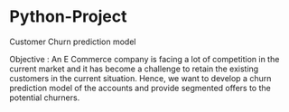 # Python-Project
Customer Churn prediction model

Objective : An E Commerce company is facing a lot of competition in the current market and it has become a challenge to retain the existing customers in the current situation. Hence, we want to develop a churn prediction model of the accounts and provide segmented offers to the potential churners. 
